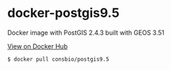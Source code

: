 # docker-postgis9.5

Docker image with PostGIS 2.4.3 built with GEOS 3.51

[View on Docker Hub](https://hub.docker.com/r/consbio/postgis9.5/)

```bash
$ docker pull consbio/postgis9.5
```
